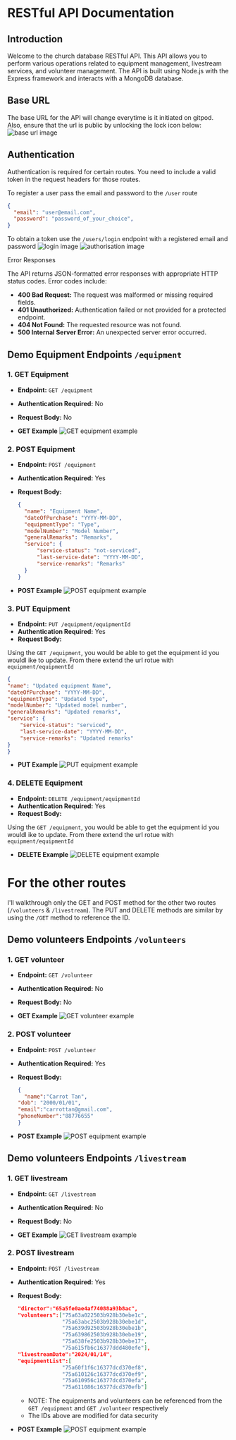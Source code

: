 # RESTful API Documentation

## Introduction

Welcome to the church database RESTful API. This API allows you to perform various operations related to equipment management, livestream services, and volunteer management. The API is built using Node.js with the Express framework and interacts with a MongoDB database.

## Base URL

The base URL for the API will change everytime is it initiated on gitpod.
Also, ensure that the url is public by unlocking the lock icon below:
![base url image](/images/baseurl.png)


## Authentication

Authentication is required for certain routes. You need to include a valid token in the request headers for those routes.

To register a user pass the email and password to the `/user` route
  ```json
  {
    "email": "user@email.com",
    "password": "password_of_your_choice",
  }
```

 To obtain a token use the `/users/login` endpoint with a registered email and password
 ![login image](/images/login.png)
 ![authorisation image](/images/authorisation.png)

Error Responses

The API returns JSON-formatted error responses with appropriate HTTP status codes. Error codes include:
- **400 Bad Request:** The request was malformed or missing required fields.
- **401 Unauthorized:** Authentication failed or not provided for a protected endpoint.
- **404 Not Found:** The requested resource was not found.
- **500 Internal Server Error:** An unexpected server error occurred.

## Demo Equipment Endpoints `/equipment`

### 1. GET Equipment
- **Endpoint:** `GET /equipment`
- **Authentication Required:** No
- **Request Body:** No

- **GET Example**
 ![GET equipment example ](/images/get_equipment_example.png)

### 2. POST Equipment
- **Endpoint:** `POST /equipment`
- **Authentication Required:** Yes
- **Request Body:**
  ```json
  {
    "name": "Equipment Name",
    "dateOfPurchase": "YYYY-MM-DD",
    "equipmentType": "Type",
    "modelNumber": "Model Number",
    "generalRemarks": "Remarks",
    "service": {
        "service-status": "not-serviced",
        "last-service-date": "YYYY-MM-DD",
        "service-remarks": "Remarks"
    }
  }
  ```

- **POST Example**
![POST equipment example](/images/post_equipment_example.png)


### 3. PUT Equipment
- **Endpoint:** `PUT /equipment/equipmentId`
- **Authentication Required:** Yes
- **Request Body:**

Using the `GET /equipment`, you would be able to get the equipment id you wouldl ike to update. From there extend the url rotue with `equipment/equipmentId`

  ```json
{
  "name": "Updated equipment Name",
  "dateOfPurchase": "YYYY-MM-DD",
  "equipmentType": "Updated type",
  "modelNumber": "Updated model number",
  "generalRemarks": "Updated remarks",
  "service": {
      "service-status": "serviced",
      "last-service-date": "YYYY-MM-DD",
      "service-remarks": "Updated remarks"
  }
}
  ```

- **PUT Example**
![PUT equipment example](/images/put_equipment_example.png)

### 4. DELETE Equipment
- **Endpoint:** `DELETE /equipment/equipmentId`
- **Authentication Required:** Yes
- **Request Body:**

Using the `GET /equipment`, you would be able to get the equipment id you wouldl ike to update. From there extend the url rotue with `equipment/equipmentId`


- **DELETE Example**
![DELETE equipment example](/images/delete_equipment_example.png)


# For the other routes
I'll walkthrough only the GET and POST method for the other two routes (`/volunteers` & `/livestream`). The PUT and DELETE methods are similar by using the `/GET` method to reference the ID.

## Demo volunteers Endpoints `/volunteers`
### 1. GET volunteer
- **Endpoint:** `GET /volunteer`
- **Authentication Required:** No
- **Request Body:** No

- **GET Example**
 ![GET volunteer example ](/images/get_volunteer_example.png)

 ### 2. POST volunteer
- **Endpoint:** `POST /volunteer`
- **Authentication Required:** Yes
- **Request Body:**
  ```json
  {
    "name":"Carrot Tan",
  "dob": "2000/01/01",
  "email":"carrottan@gmail.com",
  "phoneNumber":"88776655"
  }
  ```

- **POST Example**
![POST equipment example](/images/post_volunteer_example.png)

## Demo volunteers Endpoints `/livestream`
### 1. GET livestream
- **Endpoint:** `GET /livestream`
- **Authentication Required:** No
- **Request Body:** No

- **GET Example**
 ![GET livestream example ](/images/get_livestream_example.png)

 ### 2. POST livestream
- **Endpoint:** `POST /livestream`
- **Authentication Required:** Yes
- **Request Body:**
  ```json
  "director":"65a5fe0ae4af74088a93b8ac",
  "volunteers":["75a63a022503b928b30ebe1c",
                "75a63abc2503b928b30ebe1d",
                "75a639d92503b928b30ebe1b",
                "75a639862503b928b30ebe19",
                "75a638fe2503b928b30ebe17",
                "75a615fb6c16377ddd480efe"],
  "livestreamDate":"2024/01/14",
  "equipmentList":[
                "75a60f1f6c16377dcd370ef8",
                "75a610126c16377dcd370ef9",
                "75a610956c16377dcd370efa",
                "75a611086c16377dcd370efb"]

  ```
  - NOTE: The equipments and volunteers can be referenced from the `GET /equipment` and `GET /volunteer` respectively
  - The IDs above are modified for data security

- **POST Example**
![POST equipment example](/images/post_livestream_example.png)